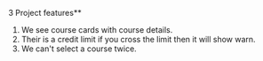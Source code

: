 3 Project features**

   1. We see course cards with course details.<br> 
   2. Their is a credit limit if you cross the limit then it will show warn.<br>
   3. We can't select a course twice.


